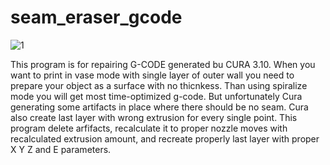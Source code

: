 # seam_eraser_gcode

![1](https://user-images.githubusercontent.com/48159338/215918633-2ca2246c-3ce1-4df7-be53-318049ff1b27.jpg)


This program is for repairing G-CODE generated bu CURA 3.10. When you want to print in vase mode with single layer of outer wall you need to prepare your object as a surface with no thicnkess. Than using spiralize mode you will get most time-optimized g-code. But unfortunately Cura generating some artifacts in place where there should be no seam. Cura also create last layer with wrong extrusion for every single point. This program delete arfifacts, recalculate it to proper nozzle moves with recalculated extrusion amount, and recreate properly last layer with proper X Y Z and E parameters.
